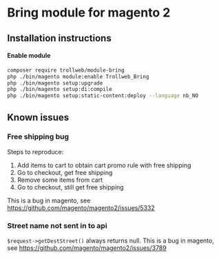 # Bring module for magento 2

## Installation instructions
#### Enable module
```bash
composer require trollweb/module-bring
php ./bin/magento module:enable Trollweb_Bring
php ./bin/magento setup:upgrade
php ./bin/magento setup:di:compile
php ./bin/magento setup:static-content:deploy --language nb_NO
```

## Known issues

### Free shipping bug
Steps to reproduce:

1. Add items to cart to obtain cart promo rule with free shipping
2. Go to checkout, get free shipping
3. Remove some items from cart
4. Go to checkout, still get free shipping

This is a bug in magento, see https://github.com/magento/magento2/issues/5332

### Street name not sent in to api 
`$request->getDestStreet()` always returns null. 
This is a bug in magento, see https://github.com/magento/magento2/issues/3789
